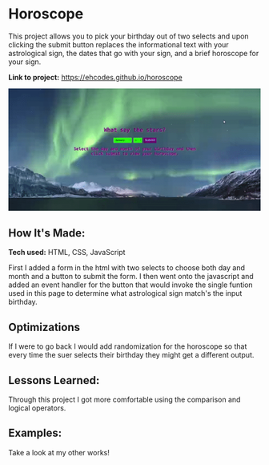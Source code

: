 # Horoscope

This project allows you to pick your birthday out of two selects and upon clicking the submit button replaces the informational text with your astrological sign, the dates that go with your sign, and a brief horoscope for your sign.

**Link to project:** https://ehcodes.github.io/horoscope

![alt tag](https://raw.githubusercontent.com/ehcodes/horoscope/master/images/horoscope.gif)

## How It's Made:

**Tech used:** HTML, CSS, JavaScript

First I added a form in the html with two selects to choose both day and month and a button to submit the form. I then went onto the javascript and added an event handler for the button that would invoke the single funtion used in this page to determine what astrological sign match's the input birthday.

## Optimizations

If I were to go back I would add randomization for the horoscope so that every time the suer selects their birthday they might get a different output.

## Lessons Learned:

Through this project I got more comfortable using the comparison and logical operators.

## Examples:

Take a look at my other works!


